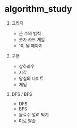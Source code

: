 # algorithm_study

1. 그리디
    - 큰 수의 법칙
    - 숫자 카드 게임
    - 1이 될 때까지

2. 구현
   - 상하좌우
   - 시각
   - 왕실의 나이트
   - 게임 

3. DFS / BFS
   - DFS
   - BFS
   - 음료수 얼려 먹기
   - 미로 탈출
